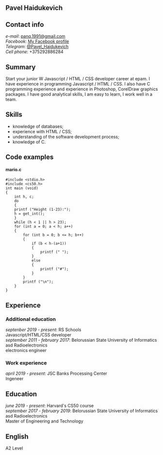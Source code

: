 ## **Pavel Haidukevich**<br>

## **Contact info**<br>
*e-mail*: panq.1991@gmail.com<br>
*Facebook*: [My Facebook profile](https://www.facebook.com/profile.php?id=100011563600727)<br>
*Telegram*: [@Pavel_Haidukevich](https://t.me/Pavel_Haidukevich)<br>
*Cell phone*: +375292886284<br>


## **Summary**<br>
Start your junior W Javascript / HTML / CSS developer career at epam. I have experience in programming Javascript / HTML / CSS. I also have C programming experience and experience in Photoshop, CorelDraw graphics packages. I have good analytical skills, I am easy to learn, I work well in a team.

## **Skills**
* knowledge of databases;
* experience with HTML / CSS;
* understanding of the software development process;
* knowledge of C.

## **Code examples**<br>
#### mario.c<br>
```
#include <stdio.h>
#include <cs50.h>
int main (void)
{
    int h, c;
    do
    {
    printf ("Height (1-23):");
    h = get_int();
    }
    while (h < 1 || h > 23);
    for (int a = 0; a < h; a++)
    {
        for (int b = 0; b <= h; b++)
        {
            if (b < h-(a+1))
            {
                printf (" ");
            }
            else
            {
                printf ("#");
            }
        }
        printf ("\n");
    }
}
```

## **Experience**<br>
### Additional education<br>
*septenber 2019 - present*: RS Schools<br> Javascript/HTML/CSS developer<br>
*september 2011 - february 2017*: Belorussian State University of Informatics asd Radioelectronics<br> electronics engineer<br>
### Work experience<br>
*april 2019 - present*: JSC Banks Processing Center<br> Ingeneer<br>

## **Education**<br>
*june 2019 - present*: Harvard's CS50 course<br>
*september 2017 - february 2019*: Belorussian State University of Informatics asd Radioelectronics<br> Master of Engineering and Technology

## **English**<br>
 A2 Level
